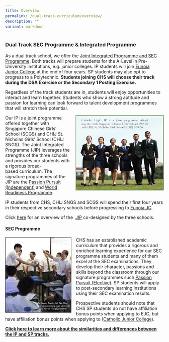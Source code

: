 ```yaml
---
title: Overview
permalink: /dual-track-curriculum/overview/
description: ""
variant: markdown
---
```

### Dual Track SEC Programme &amp; Integrated Programme

As a dual track school, we offer the [Joint Integrated Programme and SEC Programme](/dual-track-curriculum/comparing-ip-and-sp/). Both tracks will prepare students for the A-Level in Pre-University institutions, e.g. junior colleges. IP students will join [Eunoia Junior College](https://www.eunoiajc.moe.edu.sg/) at the end of four years. SP students may also opt to progress to a Polytechnic.&nbsp;**Students joining CHS will choose their track during the DSA Exercise or the Secondary 1  Posting Exercise.**

Regardless of the track students are in, students will enjoy opportunities to interact and learn together. Students who show a strong aptitude and passion for learning can look forward to talent development programmes that will stretch their potential.

<img src="/images/dtp1.png" style="width:280px;height:240px;margin-left:15px;" align="right"> Our IP is a joint programme offered together with Singapore Chinese Girls’ School (SCGS) and CHIJ St. Nicholas Girls’ School (CHIJ SNGS). The Joint Integrated Programme (JIP) leverages the strengths of the three schools and provides our students with a rigorous broad-based&nbsp;curriculum. The signature programmes of the JIP are the&nbsp;[Passion Pursuit (Independent)](/secondary/Distinctive-Programmes/passion-pursuit/independent/)&nbsp;and&nbsp;[World Readiness Programme](/secondary/Distinctive-Programmes/world-readiness-programme/).

IP students from CHS, CHIJ SNGS and SCGS will spend their first four years in their respective secondary schools before progressing to [Eunoia JC](https://www.eunoiajc.moe.edu.sg/). 

Click&nbsp;[here](/dual-track-curriculum/Integrated-Programme/overview/)&nbsp;for an overview of the &nbsp;[JIP](/dual-track-curriculum/Integrated-Programme/overview/)&nbsp;co-designed by the three schools.



#### SEC Programme

<img src="/images/dtp3.png" style="width:210px;height:240px;margin-right:15px;" align="left"> CHS has an established academic curriculum that provides a rigorous and enriched learning experience for our SEC programme students and many of them excel at the SEC examinations. They develop their character, passions and skills beyond the classroom through our signature programmes such&nbsp;[Passion Pursuit (Elective)](/secondary/Distinctive-Programmes/passion-pursuit/elective/). SP students will apply to post-secondary learning institutions using their SEC examination results.

Prospective students should note that CHS SP students do not have affiliation bonus points when applying to EJC, but have affiliation bonus points when applying to ([Catholic Junior College](https://cjc.moe.edu.sg/)).

**[Click here to learn more about the similarities and differences between the IP and SP tracks.](/dual-track-curriculum/comparing-ip-and-sp/)**